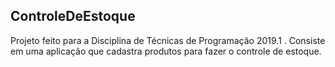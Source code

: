 ## ControleDeEstoque
Projeto feito para a Disciplina de Técnicas de Programação 2019.1 . Consiste em uma aplicação que cadastra produtos para fazer o controle de estoque. 
